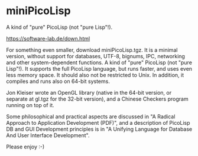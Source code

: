# miniPicoLisp
A kind of "pure" PicoLisp (not "pure Lisp"!).

https://software-lab.de/down.html

For something even smaller, download miniPicoLisp.tgz. It is a minimal version, without support for databases, UTF-8, bignums, IPC, networking and other system-dependent functions. A kind of "pure" PicoLisp (not "pure Lisp"!). It supports the full PicoLisp language, but runs faster, and uses even less memory space. It should also not be restricted to Unix. In addition, it compiles and runs also on 64-bit systems.

Jon Kleiser wrote an OpenGL library (native in the 64-bit version, or separate at gl.tgz for the 32-bit version), and a Chinese Checkers program running on top of it.

Some philosophical and practical aspects are discussed in "A Radical Approach to Application Development (PDF)", and a description of PicoLisp DB and GUI Development principles is in "A Unifying Language for Database And User Interface Development".

Please enjoy :-) 

